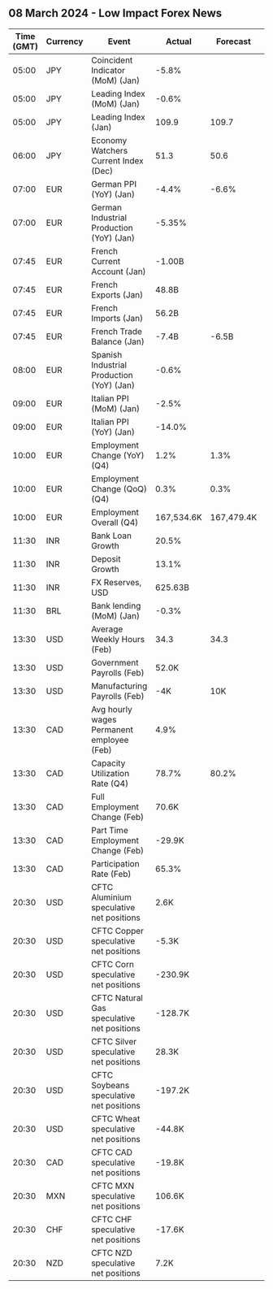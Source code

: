 ## 08 March 2024 - Low Impact Forex News

| Time (GMT) | Currency | Event | Actual | Forecast | Previous |
|------|----------|-------|--------|----------|----------|
| 05:00 | JPY | Coincident Indicator (MoM) (Jan) | -5.8% |  | 1.3% |
| 05:00 | JPY | Leading Index (MoM) (Jan) | -0.6% |  | 1.8% |
| 05:00 | JPY | Leading Index (Jan) | 109.9 | 109.7 | 110.5 |
| 06:00 | JPY | Economy Watchers Current Index (Dec) | 51.3 | 50.6 | 49.5 |
| 07:00 | EUR | German PPI (YoY) (Jan) | -4.4% | -6.6% | -5.1% |
| 07:00 | EUR | German Industrial Production (YoY) (Jan) | -5.35% |  | -3.53% |
| 07:45 | EUR | French Current Account (Jan) | -1.00B |  | -0.20B |
| 07:45 | EUR | French Exports (Jan) | 48.8B |  | 50.4B |
| 07:45 | EUR | French Imports (Jan) | 56.2B |  | 56.8B |
| 07:45 | EUR | French Trade Balance (Jan) | -7.4B | -6.5B | -6.4B |
| 08:00 | EUR | Spanish Industrial Production (YoY) (Jan) | -0.6% |  | -1.4% |
| 09:00 | EUR | Italian PPI (MoM) (Jan) | -2.5% |  | -1.0% |
| 09:00 | EUR | Italian PPI (YoY) (Jan) | -14.0% |  | -16.0% |
| 10:00 | EUR | Employment Change (YoY) (Q4) | 1.2% | 1.3% | 1.3% |
| 10:00 | EUR | Employment Change (QoQ) (Q4) | 0.3% | 0.3% | 0.2% |
| 10:00 | EUR | Employment Overall (Q4) | 167,534.6K | 167,479.4K | 168,734.0K |
| 11:30 | INR | Bank Loan Growth | 20.5% |  | 20.3% |
| 11:30 | INR | Deposit Growth | 13.1% |  | 13.6% |
| 11:30 | INR | FX Reserves, USD | 625.63B |  | 619.07B |
| 11:30 | BRL | Bank lending (MoM) (Jan) | -0.3% |  | 1.6% |
| 13:30 | USD | Average Weekly Hours (Feb) | 34.3 | 34.3 | 34.2 |
| 13:30 | USD | Government Payrolls (Feb) | 52.0K |  | 52.0K |
| 13:30 | USD | Manufacturing Payrolls (Feb) | -4K | 10K | 8K |
| 13:30 | CAD | Avg hourly wages Permanent employee (Feb) | 4.9% |  | 5.3% |
| 13:30 | CAD | Capacity Utilization Rate (Q4) | 78.7% | 80.2% | 78.8% |
| 13:30 | CAD | Full Employment Change (Feb) | 70.6K |  | -11.6K |
| 13:30 | CAD | Part Time Employment Change (Feb) | -29.9K |  | 48.9K |
| 13:30 | CAD | Participation Rate (Feb) | 65.3% |  | 65.3% |
| 20:30 | USD | CFTC Aluminium speculative net positions | 2.6K |  | 3.3K |
| 20:30 | USD | CFTC Copper speculative net positions | -5.3K |  | -1.6K |
| 20:30 | USD | CFTC Corn speculative net positions | -230.9K |  | -232.6K |
| 20:30 | USD | CFTC Natural Gas speculative net positions | -128.7K |  | -141.6K |
| 20:30 | USD | CFTC Silver speculative net positions | 28.3K |  | 14.5K |
| 20:30 | USD | CFTC Soybeans speculative net positions | -197.2K |  | -191.2K |
| 20:30 | USD | CFTC Wheat speculative net positions | -44.8K |  | -37.0K |
| 20:30 | CAD | CFTC CAD speculative net positions | -19.8K |  | -1.4K |
| 20:30 | MXN | CFTC MXN speculative net positions | 106.6K |  | 93.8K |
| 20:30 | CHF | CFTC CHF speculative net positions | -17.6K |  | -12.0K |
| 20:30 | NZD | CFTC NZD speculative net positions | 7.2K |  | 10.1K |
